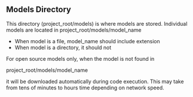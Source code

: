 ## Models Directory

This directory (project_root/models) is where models are stored. Individual
models are located in project_root/models/model_name

- When model is a file, model_name should include extension
- When model is a directory, it should not

For open source models only, when the model is not found in 

project_root/models/model_name

it will be downloaded automatically during code execution.
This may take from tens of minutes to hours time depending 
on network speed.
